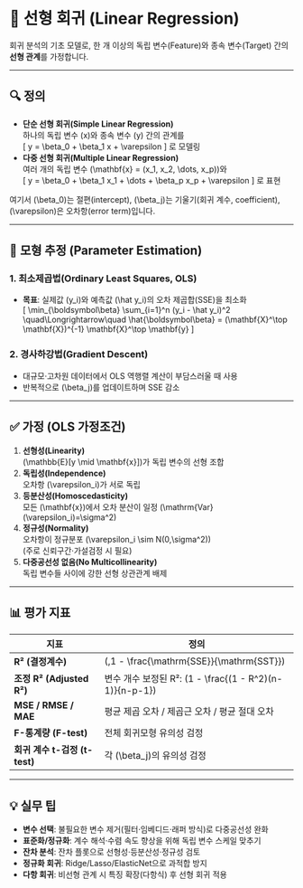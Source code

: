 # 📐 선형 회귀 (Linear Regression)

회귀 분석의 기초 모델로, 한 개 이상의 독립 변수(Feature)와 종속 변수(Target) 간의 **선형 관계**를 가정합니다.

---

## 🔍 정의  
- **단순 선형 회귀(Simple Linear Regression)**  
  하나의 독립 변수 \(x\)와 종속 변수 \(y\) 간의 관계를  
  \[
    y = \beta_0 + \beta_1 x + \varepsilon
  \]
  로 모델링  
- **다중 선형 회귀(Multiple Linear Regression)**  
  여러 개의 독립 변수 \(\mathbf{x} = (x_1, x_2, \dots, x_p)\)와  
  \[
    y = \beta_0 + \beta_1 x_1 + \dots + \beta_p x_p + \varepsilon
  \]
  로 표현  

여기서 \(\beta_0\)는 절편(intercept), \(\beta_j\)는 기울기(회귀 계수, coefficient), \(\varepsilon\)은 오차항(error term)입니다.

---

## 🔧 모형 추정 (Parameter Estimation)

### 1. 최소제곱법(Ordinary Least Squares, OLS)  
- **목표**: 실제값 \(y_i\)와 예측값 \(\hat y_i\)의 오차 제곱합(SSE)을 최소화  
  \[
    \min_{\boldsymbol\beta} \sum_{i=1}^n (y_i - \hat y_i)^2
    \quad\Longrightarrow\quad
    \hat{\boldsymbol\beta} = (\mathbf{X}^\top \mathbf{X})^{-1} \mathbf{X}^\top \mathbf{y}
  \]

### 2. 경사하강법(Gradient Descent)  
- 대규모·고차원 데이터에서 OLS 역행렬 계산이 부담스러울 때 사용  
- 반복적으로 \(\beta_j\)를 업데이트하며 SSE 감소  

---

## ✅ 가정 (OLS 가정조건)

1. **선형성(Linearity)**  
   \(\mathbb{E}[y \mid \mathbf{x}]\)가 독립 변수의 선형 조합
2. **독립성(Independence)**  
   오차항 \(\varepsilon_i\)가 서로 독립
3. **등분산성(Homoscedasticity)**  
   모든 \(\mathbf{x}\)에서 오차 분산이 일정 \(\mathrm{Var}(\varepsilon_i)=\sigma^2\)
4. **정규성(Normality)**  
   오차항이 정규분포 \(\varepsilon_i \sim N(0,\sigma^2)\)  
   (주로 신뢰구간·가설검정 시 필요)
5. **다중공선성 없음(No Multicollinearity)**  
   독립 변수들 사이에 강한 선형 상관관계 배제

---

## 📊 평가 지표

| 지표                            | 정의                                                     |
|---------------------------------|----------------------------------------------------------|
| **R² (결정계수)**               | \(\,1 - \frac{\mathrm{SSE}}{\mathrm{SST}}\)  
| **조정 R² (Adjusted R²)**       | 변수 개수 보정된 R²: \(1 - \frac{(1 - R^2)(n-1)}{n-p-1}\) |
| **MSE / RMSE / MAE**            | 평균 제곱 오차 / 제곱근 오차 / 평균 절대 오차             |
| **F-통계량 (F-test)**           | 전체 회귀모형 유의성 검정                                 |
| **회귀 계수 t-검정 (t-test)**    | 각 \(\beta_j\)의 유의성 검정                             |

---

## 💡 실무 팁

- **변수 선택**: 불필요한 변수 제거(필터·임베디드·래퍼 방식)로 다중공선성 완화  
- **표준화/정규화**: 계수 해석·수렴 속도 향상을 위해 독립 변수 스케일 맞추기  
- **잔차 분석**: 잔차 플롯으로 선형성·등분산성·정규성 검토  
- **정규화 회귀**: Ridge/Lasso/ElasticNet으로 과적합 방지  
- **다항 회귀**: 비선형 관계 시 특징 확장(다항식) 후 선형 회귀 적용  

